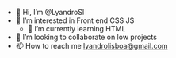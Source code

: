 - 👋 Hi, I’m @LyandroSl
- 👀 I’m interested in Front end CSS JS
    - 🌱 I’m currently learning HTML
- 💞️ I’m looking to collaborate on low projects
- 📫 How to reach me lyandrolisboa@gmail.com

<!---
LyandroSL/LyandroSL is a ✨ special ✨ repository because its `README.md` (this file) appears on your GitHub profile.
You can click the Preview link to take a look at your changes.
--->
